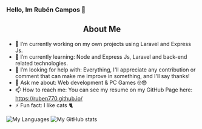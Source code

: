 ### Hello, Im Rubén Campos 👋

<h2 align="center">About Me</h2>


- 🔭 I’m currently working on my own projects using Laravel and Express Js.
- 🌱 I’m currently learning: Node and Express Js, Laravel and back-end related technologies.
- 🤔 I’m looking for help with: Everything, I'll appreciate any contribution or comment that can make me improve in something, and I'll say thanks!
- 💬 Ask me about: Web development & PC Games 🤓😎
- 📫 How to reach me: You can see my resume on my GitHub Page here: https://ruben770.github.io/
- ⚡ Fun fact: I like cats 🐈

<img src="https://github-readme-stats.vercel.app/api/top-langs/?username=ruben770&theme=react&layout=compact" alt="My Languages" />

<img src="https://github-readme-stats.vercel.app/api?username=ruben770&show_icons=true&theme=nord" alt="My GitHub stats" />
